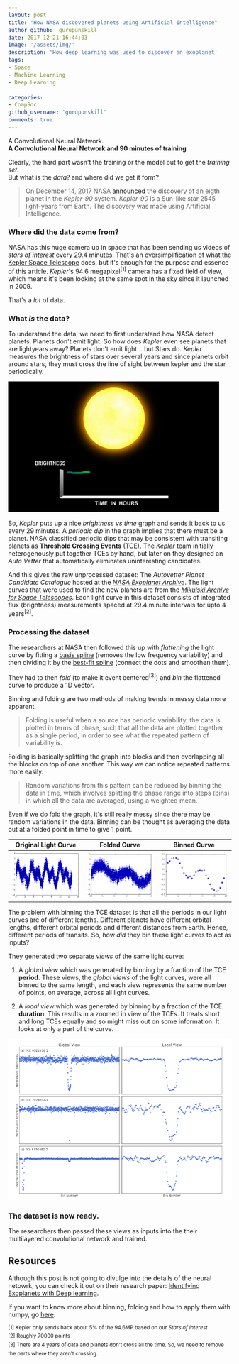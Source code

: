 ```yaml
---
layout: post
title: "How NASA discovered planets using Artificial Intelligence"
author_github:  gurupunskill
date: 2017-12-21 16:44:03
image: '/assets/img/'
description: 'How deep learning was used to discover an exoplanet'
tags:
- Space
- Machine Learning
- Deep Learning

categories:
- CompSoc
github_username: 'gurupunskill'
comments: true
---
```


A Convolutional Neural Network.  
**A Convolutional Neural Network and 90 minutes of training**  

Clearly, the hard part wasn't the training or the model but to get the _training set_.  
But what is the _data_? and where did we get it form?  

>On December 14, 2017 NASA [announced](https://www.nasa.gov/press-release/artificial-intelligence-nasa-data-used-to-discover-eighth-planet-circling-distant-star) the discovery of an eigth planet in the *Kepler-90* system. *Kepler-90* is a Sun-like star 2545 light-years from Earth. The discovery was made using Artificial Intelligence.

### Where did the data come from?  

NASA has this huge camera up in space that has been sending us videos of _stars of interest_ every 29.4 minutes. That's an oversimplification of what the [Kepler Space Telescope](https://www.nasa.gov/mission_pages/kepler/main/index.html "Kepler Mission Homepage") does, but it's enough for the purpose and essence of this article. _Kepler_'s 94.6 megapixel<sup>[1]</sup> camera has a fixed field of view, which means it's been looking at the same spot in the sky since it launched in 2009.  

That's a _lot_ of data.  

### What _is_ the data?
To understand the data, we need to first understand how NASA detect planets.   Planets don't emit light. So how does _Kepler_ even see planets that are lightyears away?   Planets don't emit light... but Stars do. _Kepler_ measures the brightness of stars over several years and since planets orbit around stars, they must cross the line of sight between kepler and the star periodically.  

![Kepler Transit Graph](/blog/assets/img/space-ml/kepler-graph.gif "Kepler Transit Graph")

So, _Kepler_ puts up a nice _brightness vs time_ graph and sends it back to us every 29 minutes. A _periodic dip_ in the graph implies that there must be a planet. NASA classified periodic dips that may be consistent with transiting planets as **Threshold Crossing Events** (TCE). The _Kepler_ team initially heterogenously put together TCEs by hand, but later on they designed an _Auto Vetter_ that automatically eliminates uninteresting candidates.  

And this gives the raw unprocessed dataset: The _Autovetter Planet Candidate Catalogue_ hosted at the _[NASA Exoplanet Archive](http://exoplanetarchive.ipac.caltech.edu/)_. The light curves that were used to find the new planets are from the _[Mikulski Archive for Space Telescopes](http://archive.stsci.edu/)_. Each light curve in this dataset consists of integrated flux (brightness) measurements spaced at 29.4 minute intervals for upto 4 years<sup>[2]</sup>.  

### Processing the dataset

The researchers at NASA then followed this up with _flattening_ the light curve by fitting a [basis spline](https://en.wikipedia.org/wiki/B-spline) (removes the low frequency variability) and then dividing it by the [best-fit spline](https://en.wikipedia.org/wiki/Curve_fitting) (connect the dots and smoothen them).  

They had to then _fold_ (to make it event centered<sup>[3]</sup>) and _bin_ the flattened curve to produce a 1D vector.  

Binning and folding are two methods of making trends in messy data more apparent.  

>Folding is useful when a source has periodic variability; the data is plotted in terms of phase, such that all the data are plotted together as a single period, in order to see what the repeated pattern of variability is. 

Folding is basically splitting the graph into blocks and then overlapping all the blocks on top of one another. This way we can notice repeated patterns more easily.  

> Random variations from this pattern can be reduced by binning the data in time, which involves splitting the phase range into steps (bins) in which all the data are averaged, using a weighted mean.

Even if we do fold the graph, it's still really messy since there may be random variations in the data. Binning can be thought as averaging the data out at a folded point in time to give 1 point.  

Original Light Curve |  Folded Curve      |   Binned Curve	 |
:-------------------:|:------------------:|:--------------------:|
![Light Curve](/blog/assets/img/space-ml/lightcurve.png) | ![Folded Curve](/blog/assets/img/space-ml/foldedcurve.png) | ![Binned Curve](/blog/assets/img/space-ml/binnedcurve.png)|

The problem with binning the TCE dataset is that all the periods in our light curves are of different lengths. Different planets have different orbital lengths, different orbital periods and different distances from Earth. Hence, different periods of transits. So, how _did_ they bin these light curves to act as inputs?

They generated two separate _views_ of the same light curve:

   1. A _global view_ which was generated by binning by a fraction of the TCE **period**. These views, the _global views_ of the light curves, were all binned to the same length, and each view represents the same number of points, on average, across all light curves. 
   
   2. A _local view_ which was generated by binning by a fraction of the TCE **duration**. This results in a zoomed in view of the TCEs. It treats short and long TCEs equally and so might miss out on some information. It looks at only a part of the curve.

[![Source](/blog/assets/img/space-ml/binning_example.png)](https://www.cfa.harvard.edu/~avanderb/kepler90i.pdf)

### The dataset is now ready.
The researchers then passed these views as inputs into the their multilayered convolutional network and trained.  

## Resources

Although this post is not going to divulge into the details of the neural netowrk, you can check it out on their research paper: [Identifying Exoplanets with Deep learning](https://www.cfa.harvard.edu/~avanderb/kepler90i.pdf).  

If you want to know more about binning, folding and how to apply them with numpy, go [here](https://www.southampton.ac.uk/~sdc1g08/BinningFolding.html).  

<sup>[1] Kepler only sends back about 5% of the 94.6MP based on our _Stars of Interest_</sup>  
<sup>[2] Roughly 70000 points </sup>  
<sup>[3] There are 4 years of data and planets don't cross all the time. So, we need to remove the parts where they aren't crossing.</sup>  
